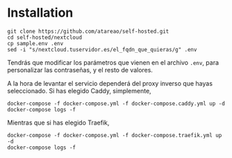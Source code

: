 # Installation

```
git clone https://github.com/atareao/self-hosted.git
cd self-hosted/nextcloud
cp sample.env .env
sed -i "s/nextcloud.tuservidor.es/el_fqdn_que_quieras/g" .env
```

Tendrás que modificar los parámetros que vienen en el archivo `.env`, para personalizar las contraseñas, y el resto de valores.

A la hora de levantar el servicio dependerá del proxy inverso que hayas seleccionado. Si has elegido Caddy, simplemente,

```
docker-compose -f docker-compose.yml -f docker-compose.caddy.yml up -d
docker-compose logs -f
```

Mientras que si has elegido Traefik,

```
docker-compose -f docker-compose.yml -f docker-compose.traefik.yml up -d
docker-compose logs -f
```
